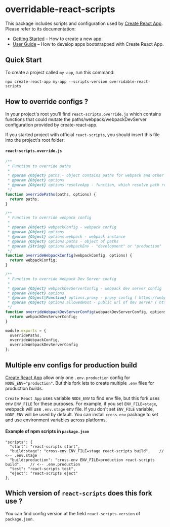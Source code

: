 # overridable-react-scripts

This package includes scripts and configuration used by [Create React App](https://github.com/Saranchenkov/create-react-app).<br>
Please refer to its documentation:

- [Getting Started](https://facebook.github.io/create-react-app/docs/getting-started) – How to create a new app.
- [User Guide](https://facebook.github.io/create-react-app/) – How to develop apps bootstrapped with Create React App.

## Quick Start

To create a project called `my-app`, run this command:

`npx create-react-app my-app --scripts-version overridable-react-scripts`

## How to override configs ?

In your project's root you'll find `react-scripts.override.js` which contains functions that could mutate the paths/webpack/webpackDevServer configuration provided by create-react-app.

If you started project with official `react-scripts`, you should insert this file into the project's root folder:

#### `react-scripts.override.js`
```javascript
/**
 * Function to override paths
 *
 * @param {Object} paths - object contains paths for webpack and other scripts
 * @param {Object} options
 * @param {Object} options.resolveApp - function, which resolve path relative to app directory
 */
function overridePaths(paths, options) {
  return paths;
}

/**
 * Function to override webpack config
 *
 * @param {Object} webpackConfig - webpack config
 * @param {Object} options
 * @param {Object} options.webpack - webpack instance
 * @param {Object} options.paths - object of paths
 * @param {String} options.webpackEnv - "development" or "production"
 */
function overrideWebpackConfig(webpackConfig, options) {
  return webpackConfig;
}

/**
 * Function to override Webpack Dev Server config
 *
 * @param {Object} webpackDevServerConfig - webpack dev server config
 * @param {Object} options
 * @param {Object|Function} options.proxy - proxy config ( https://webpack.js.org/configuration/dev-server/#devserver-proxy )
 * @param {Object} options.allowedHost - public url of dev server ( https://webpack.js.org/configuration/dev-server/#devserver-public )
 */
function overrideWebpackDevServerConfig(webpackDevServerConfig, options) {
  return webpackDevServerConfig;
}

module.exports = {
  overridePaths,
  overrideWebpackConfig,
  overrideWebpackDevServerConfig
};
 ```
## Multiple env configs for production build
[Create React App](https://github.com/Saranchenkov/create-react-app) allow only one `.env.production` config for `NODE_ENV="production"`. But this fork lets to create multiple `.env` files for production builds.

`Create React App` uses variable `NODE_ENV` to find env file, but this fork uses env `ENV_FILE` for these purposes. For example, if you set `ENV_FILE=stage`, webpack will use `.env.stage` env file.
If you don't set `ENV_FILE` variable, `NODE_ENV` will be used by default.
You can install `cross-env` package to set and use environment variables across platforms.

#### Example of npm scripts in `package.json`
```
"scripts": {
  "start": "react-scripts start",
  "build:stage": "cross-env ENV_FILE=stage react-scripts build",    // <-- .env.stage
  "build:production": "cross-env ENV_FILE=production react-scripts build",    // <-- .env.production
  "test": "react-scripts test",
  "eject": "react-scripts eject"
},
```


## Which version of `react-scripts` does this fork use ?
You can find config version at the field `react-scripts-version` of `package.json`.